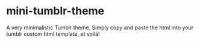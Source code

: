 mini-tumblr-theme
=================

A very minimalistic Tumblr theme. Simply copy and paste the html into your tumblr custom html template, et voilà! 
